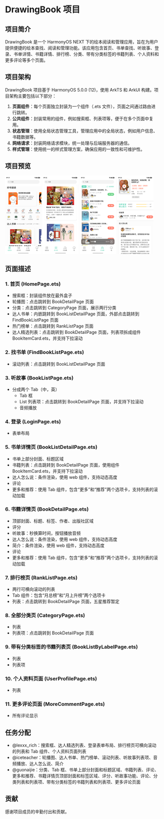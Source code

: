 # DrawingBook 项目

## 项目简介

DrawingBook 是一个 HarmonyOS NEXT
下的绘本阅读和管理应用，旨在为用户提供便捷的绘本查找、阅读和管理功能。该应用包含首页、书单查找、听故事、登录、书单详情、书籍详情、排行榜、分类、带有分类标签的书籍列表、个人资料和更多评论等多个页面。

## 项目架构

DrawingBook 项目基于 HarmonyOS 5.0.0 (12)，使用 ArkTS 和 ArkUI 构建。项目架构主要包括以下部分：

1. **页面组件**：每个页面独立封装为一个组件（.ets 文件），页面之间通过路由进行跳转。
2. **公共组件**：封装常用的组件，例如搜索框、列表项等，便于在多个页面中复用。
3. **状态管理**：使用全局状态管理工具，管理应用中的全局状态，例如用户信息、书籍数据等。
4. **网络请求**：封装网络请求模块，统一处理与后端服务器的通信。
5. **样式管理**：使用统一的样式管理方案，确保应用的一致性和可维护性。

## 项目预览

<img src="./readme/1.png" alt="首页" style="zoom: 25%;" />

<img src="./readme/2.png" alt="找书单" style="zoom: 25%;" />

<img src="./readme/3.png" alt="听故事" style="zoom: 25%;" />

<img src="./readme/4.png" alt="书籍详情" style="zoom: 25%;" />

## 页面描述

### 1. 首页 (HomePage.ets)

- 搜索框：封装组件放在最外盒子
- 轮播图：点击跳转到 BookDetailPage 页面
- 分类：点击跳转到 CategoryPage 页面，展示两行分类
- 达人书单：内嵌跳转到 BookListDetailPage 页面，外部点击跳转到 FindBookListPage 页面
- 热门榜单：点击跳转到 RankListPage 页面
- 达人精选列表：点击跳转到 BookDetailPage 页面，列表项拆成组件 BookItemCard.ets，并支持下拉滚动

### 2. 找书单 (FindBookListPage.ets)

- 滚动列表：点击跳转到 BookListDetailPage 页面

### 3. 听故事 (BookListPage.ets)

- 分成两个 Tab（中，英）
    - Tab 框
    - List 列表项：点击跳转到 BookDetailPage 页面，并支持下拉滚动
    - 音频播放

### 4. 登录 (LoginPage.ets)

- 表单布局

### 5. 书单详情页 (BookListDetailPage.ets)

- 书单上部分封面、标题区域
- 书籍列表：点击跳转到 BookDetailPage 页面，使用组件 BookItemCard.ets，并支持下拉滚动
- 达人怎么说：条件渲染，使用 web 组件，支持动态高度
- 评论
- 更多和推荐：使用 Tab 组件，包含“更多”和“推荐”两个选项卡，支持列表的滚动加载

### 6. 书籍详情页 (BookDetailPage.ets)

- 顶部封面、标题、标签、作者、出版社区域
- 评分
- 听故事：秒换算时间，按钮播放音频
- 达人怎么说：条件渲染，使用 web 组件，支持动态高度
- 简介：条件渲染，使用 web 组件，支持动态高度
- 评论
- 更多和推荐：使用 Tab 组件，包含“更多”和“推荐”两个选项卡，支持列表的滚动加载

### 7. 排行榜页 (RankListPage.ets)

- 两行可横向滚动的列表
- Tab 组件：包含“月总榜”和“月上升榜”两个选项卡
- 列表：点击跳转到 BookDetailPage 页面，五星推荐暂定

### 8. 全部分类页 (CategoryPage.ets)

- 列表
- 列表项：点击跳转到 BookDetailPage 页面

### 9. 带有分类标签的书籍列表页 (BookListByLabelPage.ets)

- 列表
- 列表项

### 10. 个人资料页面 (UserProfilePage.ets)

- 列表

### 11. 更多评论页面 (MoreCommentPage.ets)

- 所有评论显示

## 任务分配

- @lexxx_rich：搜索框、达人精选列表、登录表单布局、排行榜页可横向滚动的列表和 Tab 组件、个人资料页面列表
- @iceteacher：轮播图、达人书单、热门榜单、滚动列表、听故事列表项、音频播放、达人怎么说、简介
- @guonaijie：分类、Tab 框、书单上部分封面和标题区域、书籍列表、评论、更多和推荐、书籍详情页顶部封面和标签区域、评分、听故事功能、评论、分类列表和列表项、带有分类标签的书籍列表和列表项、更多评论页面

## 贡献

感谢项目成员的辛勤付出和贡献。

